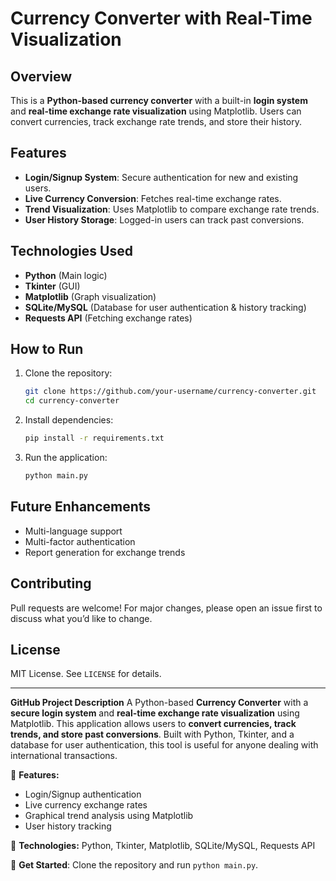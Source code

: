 # Currency Converter with Real-Time Visualization

## Overview
This is a **Python-based currency converter** with a built-in **login system** and **real-time exchange rate visualization** using Matplotlib. Users can convert currencies, track exchange rate trends, and store their history.

## Features
- **Login/Signup System**: Secure authentication for new and existing users.
- **Live Currency Conversion**: Fetches real-time exchange rates.
- **Trend Visualization**: Uses Matplotlib to compare exchange rate trends.
- **User History Storage**: Logged-in users can track past conversions.

## Technologies Used
- **Python** (Main logic)
- **Tkinter** (GUI)
- **Matplotlib** (Graph visualization)
- **SQLite/MySQL** (Database for user authentication & history tracking)
- **Requests API** (Fetching exchange rates)

## How to Run
1. Clone the repository:  
   ```sh
   git clone https://github.com/your-username/currency-converter.git
   cd currency-converter
   ```
2. Install dependencies:
   ```sh
   pip install -r requirements.txt
   ```
3. Run the application:
   ```sh
   python main.py
   ```

## Future Enhancements
- Multi-language support
- Multi-factor authentication
- Report generation for exchange trends

## Contributing
Pull requests are welcome! For major changes, please open an issue first to discuss what you’d like to change.

## License
MIT License. See `LICENSE` for details.

---

**GitHub Project Description**
A Python-based **Currency Converter** with a **secure login system** and **real-time exchange rate visualization** using Matplotlib. This application allows users to **convert currencies, track trends, and store past conversions**. Built with Python, Tkinter, and a database for user authentication, this tool is useful for anyone dealing with international transactions.

📌 **Features:**
- Login/Signup authentication
- Live currency exchange rates
- Graphical trend analysis using Matplotlib
- User history tracking

🚀 **Technologies:** Python, Tkinter, Matplotlib, SQLite/MySQL, Requests API

🔗 **Get Started**: Clone the repository and run `python main.py`.

